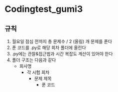 # Codingtest_gumi3



## 규칙

1. 월요일 점심 전까지 총 문제수 / 2 (올림) 개 문제를 푼다
2. 푼 코드를 .py로 해당 회차 폴더에 올린다
3. .py에는 관찰&접근법과 시간 복잡도 계산이 있어야 한다
4. 폴더 구조는 다음과 같다
   - 회사명
     - 각 시험 회차
       - 문제 제목
         - 푼 코드

